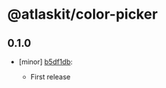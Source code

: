 # @atlaskit/color-picker

## 0.1.0
- [minor] [b5df1db](https://bitbucket.org/atlassian/atlaskit-mk-2/commits/b5df1db):

  - First release
